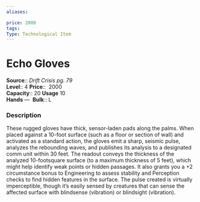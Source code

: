 ```yaml
---
aliases: 

price: 2000
tags: 
Type: Technological Item
---
```


# Echo Gloves

**Source**:: _Drift Crisis pg. 79_  
**Level**:: 4
**Price**::  2000  
**Capacity**:: 20 **Usage** 10  
**Hands** — 
**Bulk**:: L

### Description

These rugged gloves have thick, sensor-laden pads along the palms. When placed against a 10-foot surface (such as a floor or section of wall) and activated as a standard action, the gloves emit a sharp, seismic pulse, analyzes the rebounding waves, and publishes its analysis to a designated comm unit within 30 feet. The readout conveys the thickness of the analyzed 10-footsquare surface (to a maximum thickness of 5 feet), which might help identify weak points or hidden passages. It also grants you a +2 circumstance bonus to Engineering to assess stability and Perception checks to find hidden features in the surface. The pulse created is virtually imperceptible, though it’s easily sensed by creatures that can sense the affected surface with blindsense (vibration) or blindsight (vibration).
